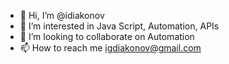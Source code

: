 - 👋 Hi, I’m @idiakonov
- 👀 I’m interested in Java Script, Automation, APIs 
- 💞️ I’m looking to collaborate on Automation
- 📫 How to reach me igdiakonov@gmail.com

<!---
idiakonov/idiakonov is a ✨ special ✨ repository because its `README.md` (this file) appears on your GitHub profile.
You can click the Preview link to take a look at your changes.
--->
